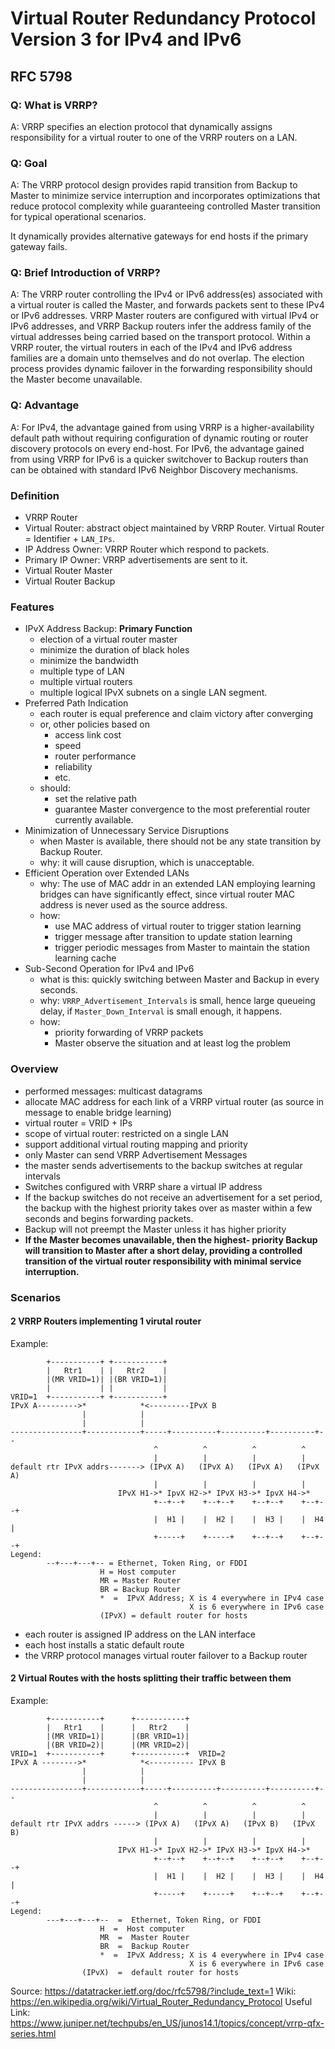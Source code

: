 # Virtual Router Redundancy Protocol Version 3 for IPv4 and IPv6

## RFC 5798

### Q: What is VRRP?

A: VRRP specifies an election protocol that dynamically assigns
responsibility for a virtual router to one of the VRRP routers on a
LAN.

### Q: Goal

A: The VRRP protocol design provides rapid transition from Backup to
Master to minimize service interruption and incorporates
optimizations that reduce protocol complexity while guaranteeing
controlled Master transition for typical operational scenarios.

It dynamically provides alternative gateways for end hosts if the
primary gateway fails.

### Q: Brief Introduction of VRRP?

A: The VRRP router controlling the IPv4 or IPv6 address(es) associated with
a virtual router is called the Master, and forwards packets sent to
these IPv4 or IPv6 addresses. VRRP Master routers are configured with
virtual IPv4 or IPv6 addresses, and VRRP Backup routers infer the
address family of the virtual addresses being carried based on the
transport protocol. Within a VRRP router, the virtual routers in
each of the IPv4 and IPv6 address families are a domain unto
themselves and do not overlap.  The election process provides dynamic
failover in the forwarding responsibility should the Master become
unavailable.

### Q: Advantage

A: For IPv4, the advantage gained from using VRRP is a
higher-availability default path without requiring configuration of
dynamic routing or router discovery protocols on every end-host.  For
IPv6, the advantage gained from using VRRP for IPv6 is a quicker
switchover to Backup routers than can be obtained with standard IPv6
Neighbor Discovery mechanisms.

### Definition

- VRRP Router
- Virtual Router: abstract object maintained by VRRP Router. Virtual Router = Identifier + `LAN_IPs`.
- IP Address Owner: VRRP Router which respond to packets.
- Primary IP Owner: VRRP advertisements are sent to it.
- Virtual Router Master
- Virtual Router Backup

### Features

- IPvX Address Backup: **Primary Function**
    - election of a virtual router master
    - minimize the duration of black holes
    - minimize the bandwidth
    - multiple type of LAN
    - multiple virtual routers
    - multiple logical IPvX subnets on a single LAN segment.
- Preferred Path Indication
    - each router is equal preference and claim victory after converging
    - or, other policies based on
        - access link cost
        - speed
        - router performance
        - reliability
        - etc.
    - should:
        - set the relative path
        - guarantee Master convergence to the most preferential router currently available.
- Minimization of Unnecessary Service Disruptions
    - when Master is available, there should not be any state transition by Backup Router.
    - why: it will cause disruption, which is unacceptable.
- Efficient Operation over Extended LANs
    - why: The use of MAC addr in an extended LAN employing learning bridges can have significantly effect, since virtual router MAC address is never used as the source address.
    - how:
        - use MAC address of virtual router to trigger station learning
        - trigger message after transition to update station learning
        - trigger periodic messages from Master to maintain the station learning cache
- Sub-Second Operation for IPv4 and IPv6
    - what is this: quickly switching between Master and Backup in every seconds.
    - why: `VRRP_Advertisement_Intervals` is small, hence large queueing delay, if `Master_Down_Interval` is small enough, it happens.
    - how:
        - priority forwarding of VRRP packets
        - Master observe the situation and at least log the problem

### Overview

- performed messages: multicast datagrams
- allocate MAC address for each link of a VRRP virtual router (as source in message to enable bridge learning)
- virtual router = VRID + IPs
- scope of virtual router: restricted on a single LAN
- support additional virtual routing mapping and priority
- only Master can send VRRP Advertisement Messages
- the master sends advertisements to the backup switches at regular intervals
- Switches configured with VRRP share a virtual IP address
- If the backup switches do not receive an advertisement for a set period, the backup with the highest priority takes over as master within a few seconds and begins forwarding packets.
- Backup will not preempt the Master unless it has higher priority
- **If the Master becomes unavailable, then the highest- priority Backup will transition to Master after a short delay, providing a controlled transition of the virtual router responsibility with minimal service interruption.**

### Scenarios

#### 2 VRRP Routers implementing 1 virutal router

Example:

            +-----------+ +-----------+
            |   Rtr1    | |   Rtr2    |
            |(MR VRID=1)| |(BR VRID=1)|
            |           | |           |
    VRID=1  +-----------+ +-----------+
    IPvX A--------->*            *<---------IPvX B
                    |            |
                    |            |
    ----------------+------------+-----+----------+----------+----------+--
                                    ^          ^          ^          ^
                                    |          |          |          |
    default rtr IPvX addrs-------> (IPvX A)   (IPvX A)   (IPvX A)   (IPvX A)
                                    |          |          |          |
                            IPvX H1->* IpvX H2->* IPvX H3->* IpvX H4->*
                                    +--+--+    +--+--+    +--+--+    +--+--+
                                    |  H1 |    |  H2 |    |  H3 |    |  H4 |
                                    +-----+    +-----+    +--+--+    +--+--+
    Legend:
            --+---+---+-- = Ethernet, Token Ring, or FDDI
                        H = Host computer
                        MR = Master Router
                        BR = Backup Router
                        *  =  IPvX Address; X is 4 everywhere in IPv4 case
                                            X is 6 everywhere in IPv6 case
                        (IPvX) = default router for hosts

- each router is assigned IP address on the LAN interface
- each host installs a static default route
- the VRRP protocol manages virtual router failover to a Backup router

#### 2 Virtual Routes with the hosts splitting their traffic between them

Example:

            +-----------+      +-----------+
            |   Rtr1    |      |   Rtr2    |
            |(MR VRID=1)|      |(BR VRID=1)|
            |(BR VRID=2)|      |(MR VRID=2)|
    VRID=1  +-----------+      +-----------+  VRID=2
    IPvX A -------->*            *<---------- IPvX B
                    |            |
                    |            |
    ----------------+------------+-----+----------+----------+----------+--
                                    ^          ^          ^          ^
                                    |          |          |          |
    default rtr IPvX addrs -----> (IPvX A)   (IPvX A)   (IPvX B)   (IPvX B)
                                    |          |          |          |
                            IPvX H1->* IpvX H2->* IPvX H3->* IpvX H4->*
                                    +--+--+    +--+--+    +--+--+    +--+--+
                                    |  H1 |    |  H2 |    |  H3 |    |  H4 |
                                    +-----+    +-----+    +--+--+    +--+--+
    Legend:
            ---+---+---+--  =  Ethernet, Token Ring, or FDDI
                        H  =  Host computer
                        MR  =  Master Router
                        BR  =  Backup Router
                        *  =  IPvX Address; X is 4 everywhere in IPv4 case
                                            X is 6 everywhere in IPv6 case
                    (IPvX)  =  default router for hosts

Source: https://datatracker.ietf.org/doc/rfc5798/?include_text=1
Wiki: https://en.wikipedia.org/wiki/Virtual_Router_Redundancy_Protocol
Useful Link: https://www.juniper.net/techpubs/en_US/junos14.1/topics/concept/vrrp-qfx-series.html
